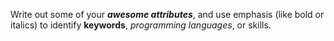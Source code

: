Write out some of your __*awesome attributes*__, and use emphasis (like bold or italics) to identify **keywords**, _programming languages_, or skills. 
